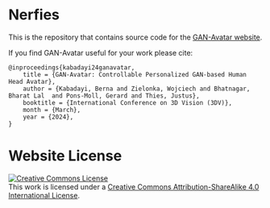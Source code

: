 # Nerfies

This is the repository that contains source code for the [GAN-Avatar website](https://ganavatar.github.io).

If you find GAN-Avatar useful for your work please cite:
```
@inproceedings{kabadayi24ganavatar,
    title = {GAN-Avatar: Controllable Personalized GAN-based Human Head Avatar},
    author = {Kabadayi, Berna and Zielonka, Wojciech and Bhatnagar, Bharat Lal  and Pons-Moll, Gerard and Thies, Justus},
    booktitle = {International Conference on 3D Vision (3DV)},
    month = {March},
    year = {2024},
}
```

# Website License
<a rel="license" href="http://creativecommons.org/licenses/by-sa/4.0/"><img alt="Creative Commons License" style="border-width:0" src="https://i.creativecommons.org/l/by-sa/4.0/88x31.png" /></a><br />This work is licensed under a <a rel="license" href="http://creativecommons.org/licenses/by-sa/4.0/">Creative Commons Attribution-ShareAlike 4.0 International License</a>.
